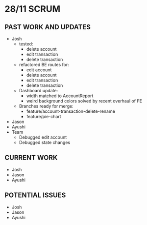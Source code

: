 # 28/11 SCRUM

## PAST WORK AND UPDATES
- Josh
  - tested:
    - delete account
    - edit transaction
    - delete transaction
  - refactored BE routes for:
    - edit account
    - delete account
    - edit transaction
    - delete transaction
  - Dashboard update:
    - width matched to AccountReport
    - weird background colors solved by recent overhaul of FE
  - Branches ready for merge:
    - feature/account-transaction-delete-rename
    - feature/pie-chart
- Jason
- Ayushi
- Team
  - Debugged edit account
  - Debugged state changes

## CURRENT WORK
- Josh
- Jason
- Ayushi

## POTENTIAL ISSUES
- Josh
- Jason
- Ayushi